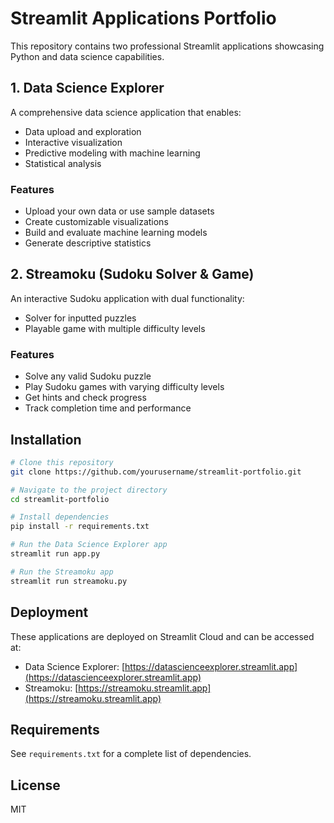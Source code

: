 # Streamlit Applications Portfolio

This repository contains two professional Streamlit applications showcasing Python and data science capabilities.

## 1. Data Science Explorer

A comprehensive data science application that enables:
- Data upload and exploration
- Interactive visualization
- Predictive modeling with machine learning
- Statistical analysis

### Features
- Upload your own data or use sample datasets
- Create customizable visualizations
- Build and evaluate machine learning models
- Generate descriptive statistics

## 2. Streamoku (Sudoku Solver & Game)

An interactive Sudoku application with dual functionality:
- Solver for inputted puzzles
- Playable game with multiple difficulty levels

### Features
- Solve any valid Sudoku puzzle
- Play Sudoku games with varying difficulty levels
- Get hints and check progress
- Track completion time and performance

## Installation

```bash
# Clone this repository
git clone https://github.com/yourusername/streamlit-portfolio.git

# Navigate to the project directory
cd streamlit-portfolio

# Install dependencies
pip install -r requirements.txt

# Run the Data Science Explorer app
streamlit run app.py

# Run the Streamoku app
streamlit run streamoku.py
```

## Deployment

These applications are deployed on Streamlit Cloud and can be accessed at:
- Data Science Explorer: [https://datascienceexplorer.streamlit.app](https://datascienceexplorer.streamlit.app)
- Streamoku: [https://streamoku.streamlit.app](https://streamoku.streamlit.app)

## Requirements

See `requirements.txt` for a complete list of dependencies.

## License

MIT
